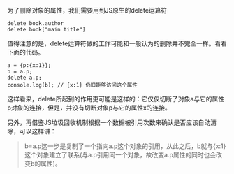 
为了删除对象的属性，我们需要用到JS原生的delete运算符
```
delete book.author
delete book["main title"]
```
值得注意的是，delete运算符做的工作可能和一般认为的删除并不完全一样。看看下面的代码。
```
a = {p:{x:1}};
b = a.p;
delete a.p;
console.log(b); // {x:1} 仍旧能够访问这个属性
```
这样看来，delete所起到的作用更可能是这样的：它仅仅切断了对象a与它的属性p对象的连接，但是，并没有切断对象p与它的属性x的连接。

另外，再借鉴JS垃圾回收机制根据一个数据被引用次数来确认是否应该自动清除，可以这样讲：

> b=a.p这一步是复制了一个指向a.p这个对象的引用，从此之后，b就与{x:1}这个对象建立了联系(与a.p引用同一个对象，故改变a.p属性的同时也会改变b的属性)。
